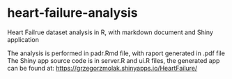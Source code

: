 # heart-failure-analysis
Heart Failrue dataset analysis in R, with markdown document and Shiny application

The analysis is performed in padr.Rmd file, with raport generated in .pdf file
The Shiny app source code is in server.R and ui.R files, the generated app can be found at: https://grzegorzmolak.shinyapps.io/HeartFailure/
